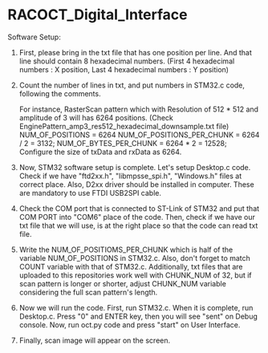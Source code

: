 # RACOCT_Digital_Interface

Software Setup:

1. First, please bring in the txt file that has one position per line. And that line should contain 8 hexadecimal numbers. (First 4 hexadecimal numbers : X position, Last 4 hexadecimal numbers : Y position)
   
2. Count the number of lines in txt, and put numbers in STM32.c code, following the comments.
   
   For instance, RasterScan pattern which with Resolution of 512 * 512 and amplitude of 3 will has 6264 positions.
   (Check EnginePattern_amp3_res512_hexadecimal_downsample.txt file)
   NUM_OF_POSITIONS = 6264
   NUM_OF_POSITIONS_PER_CHUNK = 6264 / 2 = 3132;
   NUM_OF_BYTES_PER_CHUNK = 6264 * 2 = 12528;
   Configure the size of txData and rxData as 6264.

3. Now, STM32 software setup is complete. Let's setup Desktop.c code.
  Check if we have "ftd2xx.h", "libmpsse_spi.h", "Windows.h" files at correct place. Also, D2xx driver should be installed in computer. These are mandatory to use FTDI USB2SPI cable.

4. Check the COM port that is connected to ST-Link of STM32 and put that COM PORT into "COM6" place of the code.
Then, check if we have our txt file that we will use, is at the right place so that the code can read txt file.

5. Write the NUM_OF_POSITIOMS_PER_CHUNK which is half of the variable NUM_OF_POSITIONS in STM32.c. Also, don't forget to match COUNT variable with that of STM32.c. Additionally, txt files that are uploaded to this repositories work well with CHUNK_NUM of 32, but if scan pattern is longer or shorter, adjust CHUNK_NUM variable considering the full scan pattern's length.

6. Now we will run the code. First, run STM32.c. When it is complete, run Desktop.c. Press "0" and ENTER key, then you will see "sent" on Debug console. Now, run oct.py code and press "start" on User Interface.
   
7. Finally, scan image will appear on the screen. 

    
